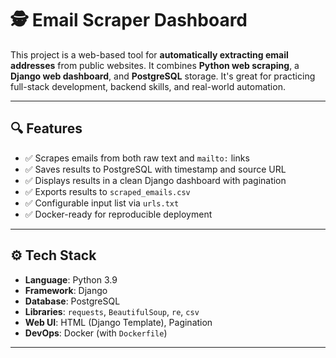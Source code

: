 # 🕵️ Email Scraper Dashboard

This project is a web-based tool for **automatically extracting email addresses** from public websites. It combines **Python web scraping**, a **Django web dashboard**, and **PostgreSQL** storage. It's great for practicing full-stack development, backend skills, and real-world automation.

---

## 🔍 Features

- ✅ Scrapes emails from both raw text and `mailto:` links  
- ✅ Saves results to PostgreSQL with timestamp and source URL  
- ✅ Displays results in a clean Django dashboard with pagination  
- ✅ Exports results to `scraped_emails.csv`  
- ✅ Configurable input list via `urls.txt`  
- ✅ Docker-ready for reproducible deployment  

---

## ⚙️ Tech Stack

- **Language**: Python 3.9  
- **Framework**: Django  
- **Database**: PostgreSQL  
- **Libraries**: `requests`, `BeautifulSoup`, `re`, `csv`  
- **Web UI**: HTML (Django Template), Pagination  
- **DevOps**: Docker (with `Dockerfile`)

---

